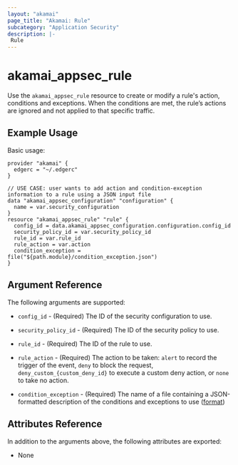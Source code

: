 ```yaml
---
layout: "akamai"
page_title: "Akamai: Rule"
subcategory: "Application Security"
description: |-
 Rule
---
```


# akamai_appsec_rule

Use the `akamai_appsec_rule` resource to create or modify a rule's action, conditions and exceptions. When the conditions are met, the rule’s actions are ignored and not applied to that specific traffic.

## Example Usage

Basic usage:

```hcl
provider "akamai" {
  edgerc = "~/.edgerc"
}

// USE CASE: user wants to add action and condition-exception information to a rule using a JSON input file
data "akamai_appsec_configuration" "configuration" {
  name = var.security_configuration
}
resource "akamai_appsec_rule" "rule" {
  config_id = data.akamai_appsec_configuration.configuration.config_id
  security_policy_id = var.security_policy_id
  rule_id = var.rule_id
  rule_action = var.action
  condition_exception = file("${path.module}/condition_exception.json")
}
```

## Argument Reference

The following arguments are supported:

* `config_id` - (Required) The ID of the security configuration to use.

* `security_policy_id` - (Required) The ID of the security policy to use.

* `rule_id` - (Required) The ID of the rule to use.

* `rule_action` - (Required) The action to be taken: `alert` to record the trigger of the event, `deny` to block the request, `deny_custom_{custom_deny_id}` to execute a custom deny action, or `none` to take no action.

* `condition_exception` - (Required) The name of a file containing a JSON-formatted description of the conditions and exceptions to use ([format](https://developer.akamai.com/api/cloud_security/application_security/v1.html#putconditionexception))

## Attributes Reference

In addition to the arguments above, the following attributes are exported:

* None

